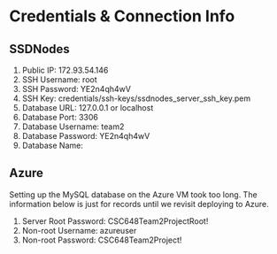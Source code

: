 # Credentials & Connection Info

## SSDNodes
1. Public IP: 172.93.54.146
2. SSH Username: root
3. SSH Password: YE2n4qh4wV
4. SSH Key: credentials/ssh-keys/ssdnodes_server_ssh_key.pem
5. Database URL: 127.0.0.1 or localhost
6. Database Port: 3306
7. Database Username: team2
8. Database Password: YE2n4qh4wV
9. Database Name: 

## Azure
Setting up the MySQL database on the Azure VM took too long. The information below is just for records until we revisit deploying to Azure.
1. Server Root Password:	CSC648Team2ProjectRoot!
2. Non-root Username:		azureuser
3. Non-root Password:		CSC648Team2Project!

